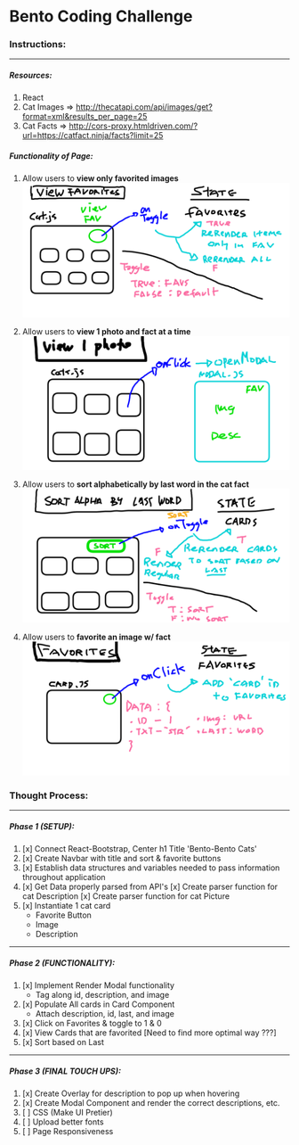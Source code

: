 # Bento Coding Challenge

### Instructions:
---

##### Resources: 
1. React
2. Cat Images => http://thecatapi.com/api/images/get?format=xml&results_per_page=25
3. Cat Facts  => http://cors-proxy.htmldriven.com/?url=https://catfact.ninja/facts?limit=25

##### Functionality of Page:
1. Allow users to **view only favorited images**
![viewFavoriteImages](https://github.com/benbasuni1/bento-coding-challenge/blob/master/planning/01-functionality-view-favorited.png)

2. Allow users to **view 1 photo and fact at a time**
![viewOnePhoto](https://github.com/benbasuni1/bento-coding-challenge/blob/master/planning/02-functionality-view-1photo.png)

3. Allow users to **sort alphabetically by last word in the cat fact**
![sortAlphabetically](https://github.com/benbasuni1/bento-coding-challenge/blob/master/planning/03-functionality-sort.png)

4. Allow users to **favorite an image w/ fact**
![favoriteImage](https://github.com/benbasuni1/bento-coding-challenge/blob/master/planning/04-functionality-favorites.png)

### Thought Process:
---
##### Phase 1 (SETUP):
  1. [x] Connect React-Bootstrap, Center h1 Title 'Bento-Bento Cats'
  2. [x] Create Navbar with title and sort & favorite buttons
  3. [x] Establish data structures and variables needed to pass information throughout application
  4. [x] Get Data properly parsed from API's
        [x] Create parser function for cat Description
        [x] Create parser function for cat Picture
  5. [x] Instantiate 1 cat card
        * Favorite Button
        * Image
        * Description
---
##### Phase 2 (FUNCTIONALITY):
  1. [x] Implement Render Modal functionality
        * Tag along id, description, and image
  2. [x] Populate All cards in Card Component
        * Attach description, id, last, and image
  3. [x] Click on Favorites & toggle to 1 & 0
  4. [x] View Cards that are favorited [Need to find more optimal way ???]
  5. [x] Sort based on Last

---
##### Phase 3 (FINAL TOUCH UPS):
  1. [x] Create Overlay for description to pop up when hovering
  2. [x] Create Modal Component and render the correct descriptions, etc.
  3. [ ] CSS (Make UI Pretier)
  4. [ ] Upload better fonts
  4. [ ] Page Responsiveness
